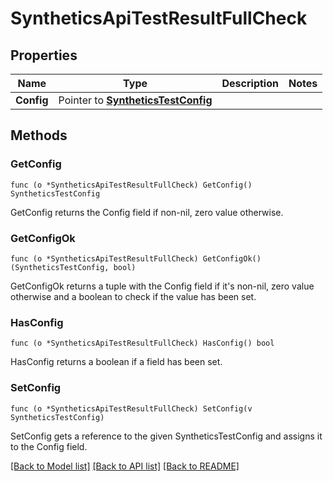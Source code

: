# SyntheticsApiTestResultFullCheck

## Properties

Name | Type | Description | Notes
------------ | ------------- | ------------- | -------------
**Config** | Pointer to [**SyntheticsTestConfig**](SyntheticsTestConfig.md) |  | 

## Methods

### GetConfig

`func (o *SyntheticsApiTestResultFullCheck) GetConfig() SyntheticsTestConfig`

GetConfig returns the Config field if non-nil, zero value otherwise.

### GetConfigOk

`func (o *SyntheticsApiTestResultFullCheck) GetConfigOk() (SyntheticsTestConfig, bool)`

GetConfigOk returns a tuple with the Config field if it's non-nil, zero value otherwise
and a boolean to check if the value has been set.

### HasConfig

`func (o *SyntheticsApiTestResultFullCheck) HasConfig() bool`

HasConfig returns a boolean if a field has been set.

### SetConfig

`func (o *SyntheticsApiTestResultFullCheck) SetConfig(v SyntheticsTestConfig)`

SetConfig gets a reference to the given SyntheticsTestConfig and assigns it to the Config field.


[[Back to Model list]](../README.md#documentation-for-models) [[Back to API list]](../README.md#documentation-for-api-endpoints) [[Back to README]](../README.md)


